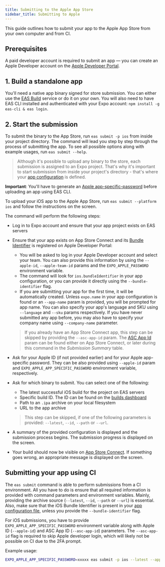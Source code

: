 ```yaml
---
title: Submitting to the Apple App Store
sidebar_title: Submitting to Apple
---
```


This guide outlines how to submit your app to the Apple App Store from your own computer and from CI.

## Prerequisites

A paid developer account is required to submit an app &mdash; you can create an Apple Developer account on the [Apple Developer Portal](https://developer.apple.com/account/).

## 1. Build a standalone app

You'll need a native app binary signed for store submission. You can either use the [EAS Build](introduction.md) service or do it on your own. You will also need to have EAS CLI installed and authenticated with your Expo account: `npm install -g eas-cli & eas login`.

## 2. Start the submission

To submit the binary to the App Store, run `eas submit -p ios` from inside your project directory. The command will lead you step by step through the process of submitting the app. To see all possible options along with example usages, run `eas submit --help`.

> Although it's possible to upload any binary to the store, each submission is assigned to an Expo project. That's why it's important to start submission from inside your project's directory - that's where your [app configuration](../workflow/configuration.md) is defined.

**Important**: You'll have to generate an [Apple app-specific-password](https://expo.fyi/apple-app-specific-password) before uploading an app using EAS CLI.

To upload your iOS app to the Apple App Store, run `eas submit --platform ios` and follow the instructions on the screen.

The command will perform the following steps:

- Log in to Expo account and ensure that your app project exists on EAS servers
- Ensure that your app exists on App Store Connect and its [Bundle Identifier](https://expo.fyi/bundle-identifier) is registered on Apple Developer Portal:

  - You will be asked to log in your Apple Developer account and select your team. You can also provide this information by using the `--apple-id`, `--apple-team-id` params and the `EXPO_APPLE_PASSWORD` environment variable.
  - The command will look for `ios.bundleIdentifier` in your app configuration, or you can provide it directly using the `--bundle-identifier` flag.
  - If you are submitting your app for the first time, it will be automatically created.
    Unless `expo.name` in your app configuration is found or an `--app-name` param is provided, you will be prompted for app name.
    You can also specify your app's language and SKU using `--language` and `--sku` params respectively. If you have never submitted any app before, you may also have to specify your company name using `--company-name` parameter.

  > If you already have an App Store Connect app, this step can be skipped by providing the `--asc-app-id` param. The [ASC App Id](https://expo.fyi/asc-app-id) param can be found either on App Store Connect, or later during this command in the _Submission Summary_ table.

- Ask for your Apple ID (if not provided earlier) and for your Apple app-specific password. They can be also provided using `--apple-id` param and `EXPO_APPLE_APP_SPECIFIC_PASSWORD` environment variable, respectively.
- Ask for which binary to submit. You can select one of the following:

  - The latest successful iOS build for the project on EAS servers
  - Specific build ID. The ID can be found on the [builds dashboard](https://expo.io/builds?type=eas)
  - Path to an `.ipa` archive on your local filesystem
  - URL to the app archive

  > This step can be skipped, if one of the following parameters is provided: `--latest`, `--id`, `--path` or `--url`.

- A summary of the provided configuration is displayed and the submission process begins. The submission progress is displayed on the screen.
- Your build should now be visible on [App Store Connect](https://appstoreconnect.apple.com). If something goes wrong, an appropriate message is displayed on the screen.

## Submitting your app using CI

The `eas submit` command is able to perform submissions from a CI environment. All you have to do is ensure that all required information is provided with command parameters and environment variables. Mainly, providing the archive source (`--latest`, `--id`, `--path` or `--url`) is essential. Also, make sure that the iOS Bundle Identifier is present in your [app configuration file](/workflow/configuration.md), unless you provide the `--bundle-identifier` flag.

For iOS submissions, you have to provide `EXPO_APPLE_APP_SPECIFIC_PASSWORD` environment variable along with Apple ID (`--apple-id`) and ASC App ID (`--asc-app-id`) parameters. The `--asc-app-id` flag is required to skip Apple developer login, which will likely not be possible on CI due to the 2FA prompt.

Example usage:

```sh
EXPO_APPLE_APP_SPECIFIC_PASSWORD=xxxxx eas submit -p ios --latest --apple-id=user@example.com --asc-app-id=1234567890
```
